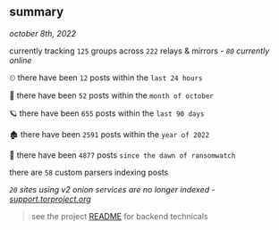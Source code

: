 
## summary
_october 8th, 2022_

currently tracking `125` groups across `222` relays & mirrors - _`80` currently online_

⏲ there have been `12` posts within the `last 24 hours`

🦈 there have been `52` posts within the `month of october`

🪐 there have been `655` posts within the `last 90 days`

🏚 there have been `2591` posts within the `year of 2022`

🦕 there have been `4877` posts `since the dawn of ransomwatch`

there are `58` custom parsers indexing posts

_`20` sites using v2 onion services are no longer indexed - [support.torproject.org](https://support.torproject.org/onionservices/v2-deprecation/)_

> see the project [README](https://github.com/joshhighet/ransomwatch#ransomwatch--) for backend technicals
